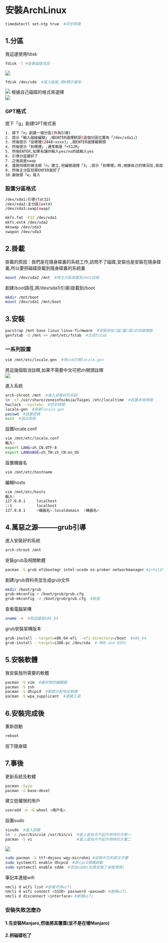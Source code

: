 # 安裝ArchLinux
```bash
timedatectl set-ntp true  #同步時間
```
## 1.分區
我這邊使用fdisk
```bash
fdisk -l #查看磁碟信息
```
![](https://github.com/XxiaozhaiX/images/blob/main/fdisk/main.jpg)
```bash
fdisk /dev/sda  #進入磁碟,摁m顯示幫助
```
![](https://github.com/XxiaozhaiX/images/blob/main/fdisk/fdiskdev.png)
根據自己磁碟的格式來選擇  
![](https://github.com/XxiaozhaiX/images/blob/main/fdisk/n.png)
### GPT格式
摁下「g」創建GPT格式表
```bash 
1. 摁下「n」創建一個分區(作為引導)
2. 提示「輸入磁碟編號」,摁ENTER選擇默認(這個分區位置為「/dev/sda1」)
3. 然後提示「從哪裡(2048~xxxx)」,摁ENTER選擇最開頭
4. 然後提示「到哪裡」,通常都是「+512M」
5. 然後ENTER,如果有讓你輸入yes/no的就輸入yes
6. 引導分區建好了
7. 之後就是swap
8. 還是同樣的做法摁「n」建立,但編號選擇「3」,提示「到哪裡」時,根據自己的情況加,我就輸入我的記憶體大小「+8G」
9. 然後主分區狂摁ENTER就好了
10.最後摁「w」寫入
```
### 設置分區格式
```bash
/dev/sda1:引導(fat32)
/dev/sda2:主分區(ext4)
/dev/sda3:swap(swap)
```
```bash
mkfs.fat -F32 /dev/sda1
mkfs.ext4 /dev/sda2
mkswap /dev/sda3
swapon /dev/sda3
```
## 2.掛載
掛載的原因：我們是在隨身碟裏的系統工作,訪問不了磁碟,安裝也是安裝在隨身碟裏,所以要把磁碟掛載到隨身碟裏的系統裏
```bash
mount /dev/sda2 /mnt  #將主分區掛載到/mnt目錄
```
創建/boot路徑,將/dev/sda1(引導)掛載到/boot
```bash
mkdir /mnt/boot
mount /dev/sda1 /mnt/boot
```
##  3.安裝
```bash
pacstrap /mnt base linux linux-firmware  #安裝到掛(磁)載(碟)的目錄裡面
genfstab -U /mnt >> /mnt/etc/fstab  #生成fstab
```
### 一系列設置
```bash
vim /mnt/etc/locale.gen  #用vim打開locale.gen
```
將這幾個取消註釋,如果不需要中文可把zh開頭註釋  
![](https://github.com/XxiaozhaiX/images/blob/main/fdisk/locale.gen.png)  
  
進入系統    
```bash
arch-chroot /mnt  #進入安裝好的系統
ln -sf /usr/share/zoneinfo/Asia/Taipei /etc/localtime  #設置本地時間
hwclock --systohc  #同步時間
locale-gen  #更新locale-gen
passwd  #設置密碼
exit  #退出系統
```
設置locale.conf   
```bash
vim /mnt/etc/locale.conf
輸入:
export LANG=zh_CN.UTF-8
export LANGUAGE=zh_TW:zh_CN:en_US
```
設置機器名
```bash
vim /mnt/etc/hostname
```
編輯hosts
```bash
vim /mnt/etc/hosts
輸入:
127.0.0.1     localhost
::1           localhost
127.0.0.1     <機器名>.localdomain  <機器名>
```
## 4.萬惡之源———grub引導
進入安裝好的系統  
```bash
arch-chroot /mnt
```
安裝grub及相關軟體 
```bash
pacman -S grub efibootmgr intel-ucode os-prober networkmanager #intel的CPU安裝intel-ucode   amd的CPU安裝amd-ucode
```
創建/grub資料夾並生成grub文件 
```bash
mkdir /boot/grub
grub-mkconfig > /boot/grub/grub.cfg
grub-mkconfig -o /boot/grub/grub.cfg  #新版
```
查看電腦架構  
```bash
uname -m  #我這邊是x86_64
```
grub安裝架構版本
```bash
grub-install --target=x86_64-efi --efi-directory=/boot  #x86_64
grub-install --target=i386-pc /dev/sda  # MBR and BIOS
```
## 5.安裝軟體
我安裝我所需要的軟體
```bash
pacman -S vim  #最好用的編輯器
pacman -S zsh
pacman -S dhcpcd  #動態分配地址軟體
pacman -S wpa_supplicant  #連網工具
```
## 6.安裝完成後
重新啟動
```bash
reboot
```
拔下隨身碟
## 7.事後
更新系統及軟體
```bash
pacman -Syyu
pacman -S base-devel
```
建立低權限的用戶
```bash
useradd -m -G wheel <用戶名>
```
設置sudo
```bash
visudo  #進入設置
ln -s /usr/bin/vim /usr/bin/vi  #當上面指令不起作用時的方案一
pacman -S vi                    #當上面指令不起作用時的方案二
```
![](https://github.com/XxiaozhaiX/images/blob/main/fdisk/sudo.png)
```bash
sudo pacman -S ttf-dejavu wqy-microhei #安裝中文和英文字體
sudo systemctl enable dhcpcd  #dhcpcd開機啟動
sudo systemctl enable sddm  #添加sddm(如果安裝了桌面環境)
```
筆記本連接wifi
```bash
nmcli d wifi list #查看可用wifi
nmcli d wifi connect <SSID> password <passwd> #連接wifi
nmcli d disconnect <interface> #斷開wifi
```
### 安裝失敗怎麼办
#### 1.先安裝Manjaro,然後將其覆蓋(並不是在嗆Manjaro)
#### 2.把磁碟吃了
